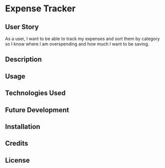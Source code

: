 # Expense Tracker

## User Story
As a user, I want to be able to track my expenses and sort them by category so I know where I am overspending and how much I want to be saving.

## Description

## Usage

## Technologies Used

## Future Development

## Installation

## Credits

## License